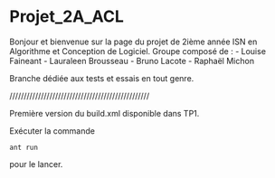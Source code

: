 # Projet_2A_ACL
Bonjour et bienvenue sur la page du projet de 2ième année ISN en Algorithme et Conception de Logiciel.  Groupe composé de : - Louise Faineant - Lauraleen Brousseau - Bruno Lacote - Raphaël Michon


Branche dédiée aux tests et essais en tout genre.

/////////////////////////////////////////////////

Première version du build.xml disponible dans TP1.

Exécuter la commande 
```
ant run
```
pour le lancer.
